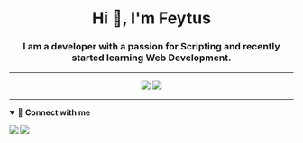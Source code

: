 <h1 align="center">Hi 👋, I'm Feytus</h1>
<h3 align="center">I am a developer with a passion for Scripting and recently started learning Web Development.</h3>

____

<p align = "center">
    <img src="https://github-readme-stats.vercel.app/api/top-langs/?username=feytus&layout=compact&theme=tokyonight" />
    <img src="https://github-readme-stats.vercel.app/api?username=feytus&show_icons=true&theme=tokyonight"/>
</p>

____
<details open>
<summary>🤝 <b>Connect with me<b></summary>

<p align = "center">

[<img src="https://img.shields.io/badge/twitter-1DA1F2.svg?&style=for-the-badge&logo=twitter&logoColor=white"/>](https://twitter.com/feytusinho)
[<img src ="https://img.shields.io/badge/portfolio-web-%23.svg?&style=for-the-badge&logo=&logoColor=white%22">](https://feytus.github.io)

</details>